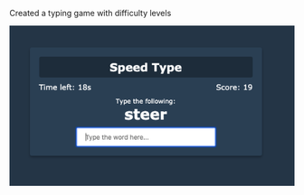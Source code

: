 Created a typing game with difficulty levels

![Typing Game](https://github.com/whl827/javscriptProjects/blob/master/typing-game/typing%20game.png)
